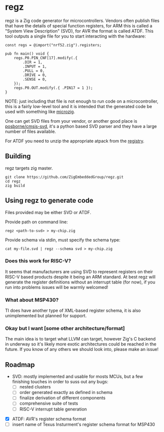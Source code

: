 # regz

regz is a Zig code generator for microcontrollers. Vendors often publish files
that have the details of special function registers, for ARM this is called a
"System View Description" (SVD), for AVR the format is called ATDF. This tool
outputs a single file for you to start interacting with the hardware:

```zig
const regs = @import("nrf52.zig").registers;

pub fn main() void {
    regs.P0.PIN_CNF[17].modify(.{
        .DIR = 1,
        .INPUT = 1,
        .PULL = 0,
        .DRIVE = 0,
        .SENSE = 0,
    });
    regs.P0.OUT.modify(.{ .PIN17 = 1 });
}
```

NOTE: just including that file is not enough to run code on a microcontroller,
this is a fairly low-level tool and it is intended that the generated code be
used with something like [microzig](https://github.com/ZigEmbeddedGroup/microzig).

One can get SVD files from your vendor, or another good place is
[posborne/cmsis-svd](https://github.com/posborne/cmsis-svd/tree/master/data),
it's a python based SVD parser and they have a large number of files available.

For ATDF you need to unzip the appropriate atpack from the
[registry](https://packs.download.microchip.com).

## Building

regz targets zig master.

```
git clone https://github.com/ZigEmbeddedGroup/regz.git
cd regz
zig build
```

## Using regz to generate code

Files provided may be either SVD or ATDF.

Provide path on command line:
```
regz <path-to-svd> > my-chip.zig
```

Provide schema via stdin, must specify the schema type:
```
cat my-file.svd | regz --schema svd > my-chip.zig
```

### Does this work for RISC-V?

It seems that manufacturers are using SVD to represent registers on their
RISC-V based products despite it being an ARM standard. At best regz will
generate the register definitions without an interrupt table (for now), if you
run into problems issues will be warmly welcomed!

### What about MSP430?

TI does have another type of XML-based register schema, it is also
unimplemented but planned for support.

### Okay but I want [some other architecture/format]

The main idea is to target what LLVM can target, however Zig's C backend in
underway so it's likely more exotic architectures could be reached in the
future. If you know of any others we should look into, please make an issue!

## Roadmap

- SVD: mostly implemented and usable for mosts MCUs, but a few finishing touches in order to suss out any bugs:
    - [ ] nested clusters
    - [ ] order generated exactly as defined in schema
    - [ ] finalize derivation of different components
    - [ ] comprehensive suite of tests
    - [ ] RISC-V interrupt table generation
- [x] ATDF: AVR's register schema format
- [ ] insert name of Texus Insturment's register schema format for MSP430
